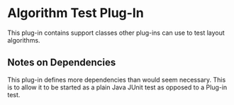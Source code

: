 # Algorithm Test Plug-In

This plug-in contains support classes other plug-ins can use to test layout algorithms.


## Notes on Dependencies

This plug-in defines more dependencies than would seem necessary. This is to allow it to be started as a plain Java JUnit test as opposed to a Plug-in test.
